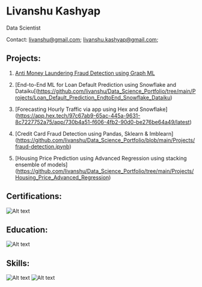 # Livanshu Kashyap
Data Scientist

Contact: livanshu@gmail.com; livanshu.kashyap@gmail.com; 

## Projects:
1.  [Anti Money Laundering Fraud Detection using Graph ML](https://github.com/livanshu/Data_Science_Portfolio/tree/main/Projects/AML_TigerGraph_GSQL)

2. [End-to-End ML for Loan Default Prediction using Snowflake and Dataiku[(https://github.com/livanshu/Data_Science_Portfolio/tree/main/Projects/Loan_Default_Prediction_EndtoEnd_Snowflake_Dataiku)

3. [Forecasting Hourly Traffic via app using Hex and Snowflake] (https://app.hex.tech/97c67ab9-65ac-445a-9631-8c7227752a75/app/730b4a51-f606-4fb2-90d0-be276be64a49/latest)

4. [Credit Card Fraud Detection using Pandas, Sklearn & Imblearn] (https://github.com/livanshu/Data_Science_Portfolio/blob/main/Projects/fraud-detection.ipynb)

5. [Housing Price Prediction using Advanced Regression using stacking ensemble of models] (https://github.com/livanshu/Data_Science_Portfolio/tree/main/Projects/Housing_Price_Advanced_Regression)

   


## Certifications:
![Alt text](https://github.com/livanshu/Data_Science_Portfolio/blob/main/My%20Cheat%20Sheets/Portfolio%20Images/111.png)

## Education:
![Alt text](https://github.com/livanshu/Data_Science_Portfolio/blob/main/My%20Cheat%20Sheets/Portfolio%20Images/113.png)

## Skills:
![Alt text](https://github.com/livanshu/Data_Science_Portfolio/blob/main/My%20Cheat%20Sheets/Portfolio%20Images/114.png)
![Alt text](https://github.com/livanshu/Data_Science_Portfolio/blob/main/My%20Cheat%20Sheets/Portfolio%20Images/112.png)

